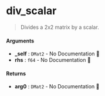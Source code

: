 # div\_scalar

>  Divides a 2x2 matrix by a scalar.

#### Arguments

- **\_self** : `DMat2` \- No Documentation 🚧
- **rhs** : `f64` \- No Documentation 🚧

#### Returns

- **arg0** : `DMat2` \- No Documentation 🚧